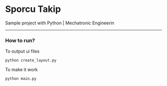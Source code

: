 # Sporcu Takip
Sample project with Python | Mechatronic Engineerin
___
### How to run?

To output ui files
```
python create_layout.py
```

To make it work
```
python main.py
```
